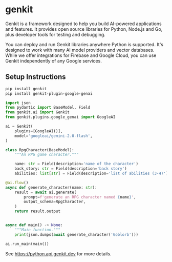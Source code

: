 # genkit

Genkit is a framework designed to help you build AI-powered applications and features.
It provides open source libraries for Python, Node.js and Go, plus developer tools for testing
and debugging.

You can deploy and run Genkit libraries anywhere Python is supported. It's designed to work with
many AI model providers and vector databases. While we offer integrations for Firebase and Google Cloud,
you can use Genkit independently of any Google services.

## Setup Instructions

```bash
pip install genkit
pip install genkit-plugin-google-genai
```

```python
import json
from pydantic import BaseModel, Field
from genkit.ai import Genkit
from genkit.plugins.google_genai import GoogleAI

ai = Genkit(
    plugins=[GoogleAI()],
    model='googleai/gemini-2.0-flash',
)

class RpgCharacter(BaseModel):
    """An RPG game character."""

    name: str = Field(description='name of the character')
    back_story: str = Field(description='back story')
    abilities: list[str] = Field(description='list of abilities (3-4)')

@ai.flow()
async def generate_character(name: str):
    result = await ai.generate(
        prompt=f'generate an RPG character named {name}',
        output_schema=RpgCharacter,
    )
    return result.output


async def main() -> None:
    """Main function."""
    print(json.dumps(await generate_character('Goblorb')))

ai.run_main(main())
```

See https://python.api.genkit.dev for more details.
